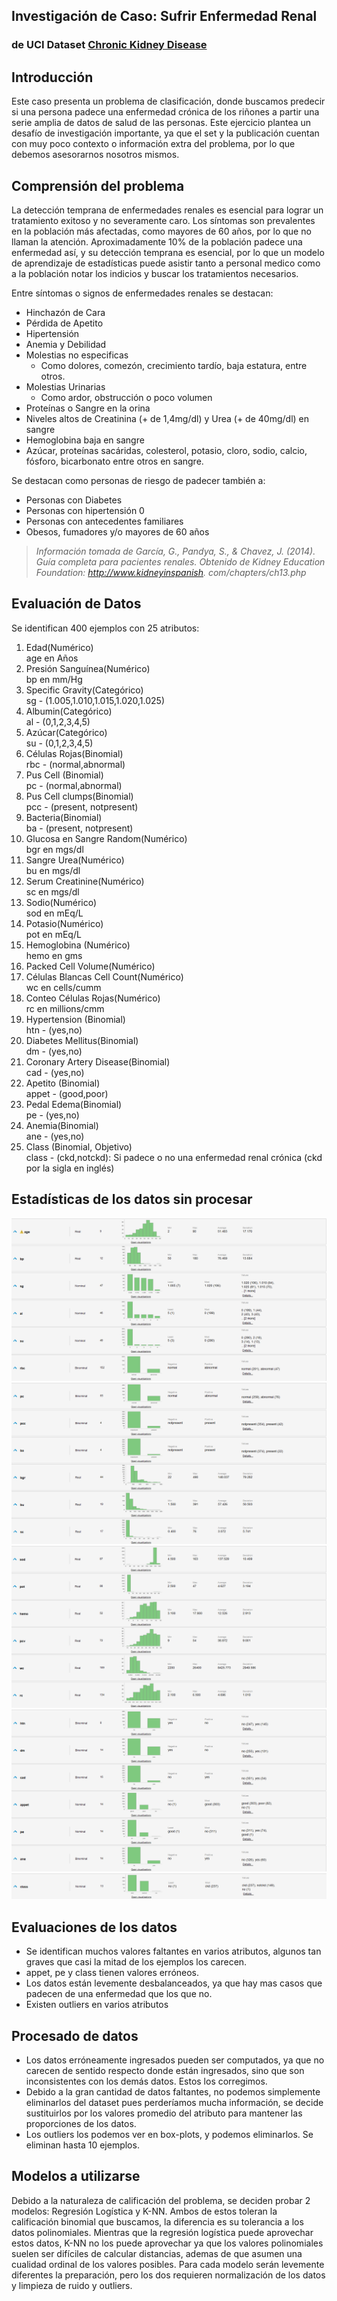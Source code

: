 ## Investigación de Caso: Sufrir Enfermedad Renal  
### de UCI Dataset [Chronic Kidney Disease](https://archive.ics.uci.edu/dataset/336/chronic+kidney+disease)  

## Introducción  
Este caso presenta un problema de clasificación, donde buscamos predecir si una persona padece una enfermedad crónica de los riñones a partir una serie amplia de datos de salud de las personas. Este ejercicio plantea un desafío de investigación importante, ya que el set y la publicación cuentan con muy poco contexto o información extra del problema, por lo que debemos asesorarnos nosotros mismos.  

## Comprensión del problema  
La detección temprana de enfermedades renales es esencial para lograr un tratamiento exitoso y no severamente caro. Los síntomas son prevalentes en la población más afectadas, como mayores de 60 años, por lo que no llaman la atención. Aproximadamente 10% de la población padece una enfermedad así, y su detección temprana es esencial, por lo que un modelo de aprendizaje de estadísticas puede asistir tanto a personal medico como a la población notar los indicios y buscar los tratamientos necesarios.   

Entre síntomas o signos de enfermedades renales se destacan:  
- Hinchazón de Cara  
- Pérdida de Apetito  
- Hipertensión  
- Anemia y Debilidad  
- Molestias no especificas  
    - Como dolores, comezón, crecimiento tardío, baja estatura, entre otros.  
- Molestias Urinarias  
    - Como ardor, obstrucción o poco volumen  
- Proteínas o Sangre en la orina  
- Niveles altos de Creatinina (+ de 1,4mg/dl) y Urea (+ de 40mg/dl) en sangre 
- Hemoglobina baja en sangre  
- Azúcar, proteínas sacáridas, colesterol, potasio, cloro, sodio, calcio, fósforo, bicarbonato entre otros en sangre.

Se destacan como personas de riesgo de padecer también a:
- Personas con Diabetes  
- Personas con hipertensión  0
- Personas con antecedentes familiares  
- Obesos, fumadores y/o mayores de 60 años   

> *Información tomada de García, G., Pandya, S., & Chavez, J. (2014). Guía completa para pacientes renales. Obtenido de Kidney Education Foundation: http://www.kidneyinspanish. com/chapters/ch13.php*

## Evaluación de Datos  
Se identifican 400 ejemplos con 25 atributos:  
1. Edad(Numérico)  
  	age en Años  
2. Presión Sanguínea(Numérico)  
    bp en mm/Hg  
3. Specific Gravity(Categórico)  
  	sg - (1.005,1.010,1.015,1.020,1.025)  
4. Albumin(Categórico)  
	al - (0,1,2,3,4,5)  
5. Azúcar(Categórico)  
	su - (0,1,2,3,4,5)  
6. Células Rojas(Binomial)  
	rbc - (normal,abnormal)  
7. Pus Cell (Binomial)  
	pc - (normal,abnormal)  
8. Pus Cell clumps(Binomial)  
	pcc - (present, notpresent)  
9. Bacteria(Binomial)  
	ba  - (present, notpresent)  
10. Glucosa en Sangre Random(Numérico)		  
	bgr en mgs/dl  
11. Sangre Urea(Numérico)	  
	bu en mgs/dl  
12. Serum Creatinine(Numérico)	  
	sc en mgs/dl  
13. Sodio(Numérico)  
	sod en mEq/L  
14. Potasio(Numérico)	  
	pot en mEq/L  
15. Hemoglobina (Numérico)  
	hemo en gms  
16. Packed  Cell Volume(Numérico)  
17. Células Blancas Cell Count(Numérico)  
	wc en cells/cumm  
18. Conteo Células Rojas(Numérico)	  
	rc en millions/cmm  
19. Hypertension (Binomial)	  
	htn - (yes,no)  
20. Diabetes Mellitus(Binomial)	  
	dm - (yes,no)  
21. Coronary Artery Disease(Binomial)  
	cad - (yes,no)  
22. Apetito (Binomial)	  
	appet - (good,poor)  
23. Pedal Edema(Binomial)  
	pe - (yes,no)	  
24. Anemia(Binomial)  
	ane - (yes,no)  
25. Class (Binomial, Objetivo)		  
	class - (ckd,notckd):  Si padece o no una enfermedad renal crónica (ckd por la sigla en inglés)

## Estadísticas de los datos sin procesar  
![Alt text](image.png)  
![Alt text](image-1.png)  
![Alt text](image-2.png)  
![Alt text](image-3.png)  
![Alt text](image-4.png)  

## Evaluaciones de los datos  
- Se identifican muchos valores faltantes en varios atributos, algunos tan graves que casi la mitad de los ejemplos los carecen.  
- appet, pe y class tienen valores erróneos.  
- Los datos están levemente desbalanceados, ya que hay mas casos que padecen de una enfermedad que los que no.  
- Existen outliers en varios atributos  

## Procesado de datos
- Los datos erróneamente ingresados pueden ser computados, ya que no carecen de sentido respecto donde están ingresados, sino que son inconsistentes con los demás datos. Estos los corregimos.  
- Debido a la gran cantidad de datos faltantes, no podemos simplemente eliminarlos del dataset pues perderíamos mucha información, se decide sustituirlos por los valores promedio del atributo para mantener las proporciones de los datos. 
- Los outliers los podemos ver en box-plots, y podemos eliminarlos. Se eliminan hasta 10 ejemplos.

## Modelos a utilizarse  
Debido a la naturaleza de calificación del problema, se deciden probar 2 modelos: Regresión Logística y K-NN.
Ambos de estos toleran la calificación binomial que buscamos, la diferencia es su tolerancia a los datos polinomiales. Mientras que la regresión logística puede aprovechar estos datos, K-NN no los puede aprovechar ya que los valores polinomiales suelen ser difíciles de calcular distancias, ademas de que asumen una cualidad ordinal de los valores posibles. Para cada modelo serán levemente diferentes la preparación, pero los dos requieren normalización de los datos y limpieza de ruido y outliers.  
